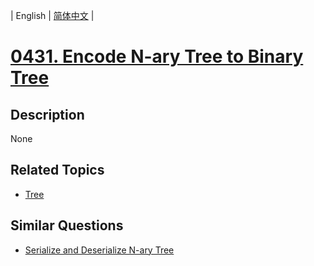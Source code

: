 
| English | [简体中文](README.md) |
# [0431. Encode N-ary Tree to Binary Tree](https://leetcode-cn.com/problems/encode-n-ary-tree-to-binary-tree/)
## Description
None
## Related Topics
- [Tree](https://leetcode-cn.com/tag/tree)
## Similar Questions
- [Serialize and Deserialize N-ary Tree](../serialize-and-deserialize-n-ary-tree/README_EN.md)
